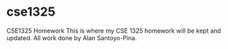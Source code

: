 # cse1325
CSE1325 Homework
This is where my CSE 1325 homework will be kept and updated. 
All work done by Alan Santoyo-Pina.
